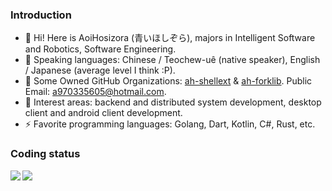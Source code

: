 ### Introduction

+ 👋 Hi! Here is AoiHosizora (青いほしぞら), majors in Intelligent Software and Robotics, Software Engineering.
+ 📝 Speaking languages: Chinese / Teochew-uê (native speaker), English / Japanese (average level I think :P).
+ 🏢 Some Owned GitHub Organizations: [ah-shellext](https://github.com/ah-shellext) & [ah-forklib](https://github.com/ah-forklib). Public Email: a970335605@hotmail.com.
+ 🚀 Interest areas: backend and distributed system development, desktop client and android client development.
+ ⚡ Favorite programming languages: Golang, Dart, Kotlin, C#, Rust, etc.

### Coding status

<img align="left" src="https://github-readme-stats-aoi-hosizora.vercel.app/api?username=Aoi-hosizora&count_private=true&show_icons=true&theme=transparent&include_all_commits=true&custom_title=AoiHosizora%27s%20GitHub%20Stats&card_width=440" />
<img align="center" src="https://github-readme-stats-aoi-hosizora.vercel.app/api/top-langs?username=Aoi-hosizora&layout=compact&langs_count=8&theme=transparent&hide=Jupyter%20Notebook,JSON,Markdown,HTML,C&custom_title=Most%20Used%20Languages%20by%20AoiHosizora&card_width=310" />

<!--
<img align="left" src="https://github-readme-stats.vercel.app/api?username=Aoi-hosizora&count_private=true&show_icons=true&theme=transparent&include_all_commits=true&custom_title=AoiHosizora%27s%20GitHub%20Stats&card_width=450" />
<img align="center" src="https://github-readme-stats.vercel.app/api/top-langs?username=Aoi-hosizora&layout=compact&langs_count=8&theme=transparent&hide=Jupyter%20Notebook&custom_title=Most%20Used%20Languages%20by%20AoiHosizora&card_width=370" />
-->
